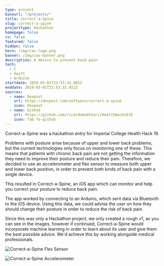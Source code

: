```yaml
---
type: project
baseurl: "/projects/"
title: Correct-a-Spine
slug: correct-a-spine
projecttype: Hackathon
homepage: false
cv: false
featured: false
hidden: false
hero: /img/cas-logo.png
banner: /img/cas-banner.png
description: A device to prevent back pain
tech:
  - C
  - Swift
  - Arduino
startdate: 2019-03-01T23:53:31.982Z
enddate: 2019-03-01T23:53:32.011Z
sources:
  - name: Devpost
    url: https://devpost.com/software/correct-a-spine
    icon: devpost
  - name: GitHub
    url: https://github.com/ricardomokhtari/HealthHack2019
    icon: fab fa-github
---
```


Correct-a-Spine was a hackathon entry for Imperial College Health Hack 19.

Problems with posture arise because of upper and lower back problems, but the current technologies only focus on monitoring one of these. This means that patients with chronic back pain are not getting the information they need to improve their posture and reduce their pain. Therefore, we decided to use an accelerometer and flex sensor to measure both upper and lower back position, in order to prevent both kinds of back pain with a single device.

This resulted in Correct-a-Spine, an iOS app which can monitor and help you correct your posture to reduce back pain.

The app worked by connecting to an Arduino, which sent data via Bluetooth to the iOS device. Using this data, we could advise the user on how they should change their posture in order to reduce the risk of back pain.

Since this was only a Hackathon project, we only created a rough v1, as you can see in the images, however if continued, Correct-a-Spine would incorporate machine learning in order to learn about its user and give them the best possible advice. We'd achieve this by working alongside medical professionals.

<div class="row">
  <div class="left">

  </div>
  <div class="right">

</div>

</div>
<div class="row">
  <div class="left">

![Correct-a-Spine Flex Sensor](/img/cas-2.png "Correct-a-Spine Flex Sensor")

  </div>
  <div class="right first-xs last-sm">

![Correct-a-Spine Accelerometer](/img/cas-1.png "Correct-a-Spine Accelerometer")

  </div>

</div>
